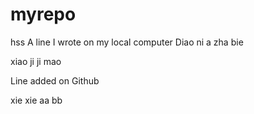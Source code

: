 # myrepo
hss
A line I wrote on my local computer
Diao ni a zha bie


xiao ji ji mao

Line added on Github

xie xie
aa
bb
